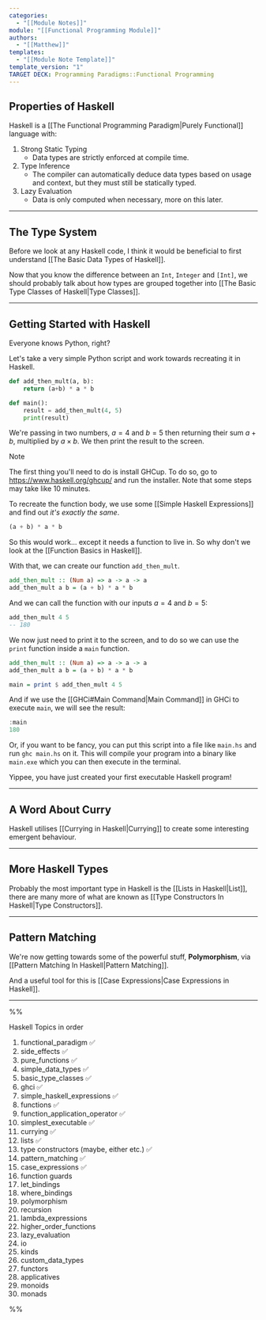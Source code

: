 ```yaml
---
categories:
  - "[[Module Notes]]"
module: "[[Functional Programming Module]]"
authors:
  - "[[Matthew]]"
templates:
  - "[[Module Note Template]]"
template_version: "1"
TARGET DECK: Programming Paradigms::Functional Programming
---
```

## Properties of Haskell

Haskell is a [[The Functional Programming Paradigm|Purely Functional]] language with:

1. Strong Static Typing
	- Data types are strictly enforced at compile time.
2. Type Inference
	- The compiler can automatically deduce data types based on usage and context, but they must still be statically typed.
3. Lazy Evaluation
	- Data is only computed when necessary, more on this later.

---

## The Type System

Before we look at any Haskell code, I think it would be beneficial to first understand [[The Basic Data Types of Haskell]].

Now that you know the difference between an `Int`, `Integer` and `[Int]`, we should probably talk about how types are grouped together into [[The Basic Type Classes of Haskell|Type Classes]].

---

## Getting Started with Haskell

Everyone knows Python, right?

Let's take a very simple Python script and work towards recreating it in Haskell.

```Python
def add_then_mult(a, b):
	return (a+b) * a * b

def main():
	result = add_then_mult(4, 5)
	print(result)
```

We're passing in two numbers, $a=4$ and $b=5$ then returning their sum $a+b$, multiplied by $a \times b$. We then print the result to the screen.

> [!NOTE]
> The first thing you'll need to do is install GHCup. To do so, go to https://www.haskell.org/ghcup/ and run the installer. Note that some steps may take like 10 minutes.

To recreate the function body, we use some [[Simple Haskell Expressions]] and find out *it's exactly the same*.

```Haskell
(a + b) * a * b
```

So this would work... except it needs a function to live in. So why don't we look at the [[Function Basics in Haskell]].

With that, we can create our function `add_then_mult`.

```Haskell
add_then_mult :: (Num a) => a -> a -> a
add_then_mult a b = (a + b) * a * b
```

And we can call the function with our inputs $a=4$ and $b=5$:

```Haskell
add_then_mult 4 5
-- 180
```

We now just need to print it to the screen, and to do so we can use the `print` function inside a `main` function.

```Haskell
add_then_mult :: (Num a) => a -> a -> a
add_then_mult a b = (a + b) * a * b

main = print $ add_then_mult 4 5
```

And if we use the [[GHCi#Main Command|Main Command]] in GHCi to execute `main`, we will see the result:

```Haskell
:main
180
```

Or, if you want to be fancy, you can put this script into a file like `main.hs` and run `ghc main.hs` on it. This will compile your program into a binary like `main.exe` which you can then execute in the terminal.

Yippee, you have just created your first executable Haskell program!

---

## A Word About Curry

Haskell utilises [[Currying in Haskell|Currying]] to create some interesting emergent behaviour.

---

## More Haskell Types

Probably the most important type in Haskell is the [[Lists in Haskell|List]], there are many more of what are known as [[Type Constructors In Haskell|Type Constructors]].

---

## Pattern Matching

We're now getting towards some of the powerful stuff, **Polymorphism**, via [[Pattern Matching In Haskell|Pattern Matching]].

And a useful tool for this is [[Case Expressions|Case Expressions in Haskell]].

---















%%

Haskell Topics in order

1. functional_paradigm ✅
2. side_effects ✅
3. pure_functions ✅
4. simple_data_types ✅
5. basic_type_classes ✅
6. ghci ✅
7. simple_haskell_expressions ✅
8. functions ✅
9. function_application_operator ✅
10. simplest_executable ✅
11. currying ✅
12. lists ✅
13. type constructors (maybe, either etc.) ✅
14. pattern_matching ✅
15. case_expressions ✅
16. function guards
17. let_bindings
18. where_bindings
19. polymorphism
20. recursion
21. lambda_expressions
22. higher_order_functions
23. lazy_evaluation
24. io
25. kinds
26. custom_data_types
27. functors
28. applicatives
29. monoids
30. monads 

%%